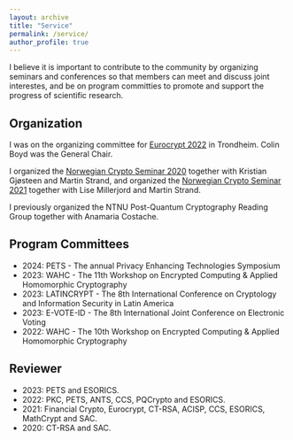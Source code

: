 ```yaml
---
layout: archive
title: "Service"
permalink: /service/
author_profile: true
---
```


I believe it is important to contribute to the community by organizing seminars and conferences so that members can meet and discuss joint interestes, and be on program committies to promote and support the progress of scientific research.

## Organization

I was on the organizing committee for [Eurocrypt 2022](https://eurocrypt.iacr.org/2022) in Trondheim. Colin Boyd was the General Chair.

I organized the [Norwegian Crypto Seminar 2020](https://wiki.math.ntnu.no/nks/nks20) together with Kristian Gjøsteen and Martin Strand, and organized the [Norwegian Crypto Seminar 2021](https://wiki.math.ntnu.no/nks/nks21) together with Lise Millerjord and Martin Strand.

I previously organized the NTNU Post-Quantum Cryptography Reading Group together with Anamaria Costache.

## Program Committees

- 2024: PETS - The annual Privacy Enhancing Technologies Symposium
- 2023: WAHC - The 11th Workshop on Encrypted Computing & Applied Homomorphic Cryptography
- 2023: LATINCRYPT - The 8th International Conference on Cryptology and Information Security in Latin America
- 2023: E-VOTE-ID - The 8th International Joint Conference on Electronic Voting
- 2022: WAHC - The 10th Workshop on Encrypted Computing & Applied Homomorphic Cryptography

## Reviewer

- 2023: PETS and ESORICS.
- 2022: PKC, PETS, ANTS, CCS, PQCrypto and ESORICS.
- 2021: Financial Crypto, Eurocrypt, CT-RSA, ACISP, CCS, ESORICS, MathCrypt and SAC.
- 2020: CT-RSA and SAC.
 